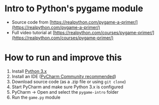 # Intro to Python's pygame module
- Source code from [https://realpython.com/pygame-a-primer/](https://realpython.com/pygame-a-primer/)
- Full video tutorial at [https://realpython.com/courses/pygame-primer/](https://realpython.com/courses/pygame-primer/) 
# How to run and improve this
1. Install [Python 3.x](https://www.python.org/downloads/)
2. Install an IDE ([PyCharm Community recommended](https://www.jetbrains.com/pycharm/download))
3. Download source code (as a .zip file or using `git clone`)
4. Start PyCharm and make sure Python 3.x is configured
5. PyCharm -> Open and select the `pygame-intro` folder
6. Run the `game.py` module
